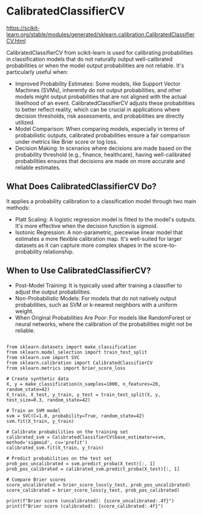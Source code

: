 # CalibratedClassifierCV

https://scikit-learn.org/stable/modules/generated/sklearn.calibration.CalibratedClassifierCV.html


CalibratedClassifierCV from scikit-learn is used for calibrating probabilities in classification models that do not naturally output well-calibrated probabilities or when the model output probabilities are not reliable. It's particularly useful when:


* Improved Probability Estimates: Some models, like Support Vector Machines (SVMs), inherently do not output probabilities, and other models might output probabilities that are not aligned with the actual likelihood of an event. CalibratedClassifierCV adjusts these probabilities to better reflect reality, which can be crucial in applications where decision thresholds, risk assessments, and probabilities are directly utilized.
* Model Comparison: When comparing models, especially in terms of probabilistic outputs, calibrated probabilities ensure a fair comparison under metrics like Brier score or log loss.
* Decision Making: In scenarios where decisions are made based on the probability threshold (e.g., finance, healthcare), having well-calibrated probabilities ensures that decisions are made on more accurate and reliable estimates.


## What Does CalibratedClassifierCV Do?

It applies a probability calibration to a classification model through two main methods:

* Platt Scaling: A logistic regression model is fitted to the model's outputs. It's more effective when the decision function is sigmoid.
* Isotonic Regression: A non-parametric, piecewise linear model that estimates a more flexible calibration map. It's well-suited for larger datasets as it can capture more complex shapes in the score-to-probability relationship.


## When to Use CalibratedClassifierCV?

* Post-Model Training: It is typically used after training a classifier to adjust the output probabilities.
* Non-Probabilistic Models: For models that do not natively output probabilities, such as SVM or k-nearest neighbors with a uniform weight.
* When Original Probabilities Are Poor: For models like RandomForest or neural networks, where the calibration of the probabilities might not be reliable.


```

from sklearn.datasets import make_classification
from sklearn.model_selection import train_test_split
from sklearn.svm import SVC
from sklearn.calibration import CalibratedClassifierCV
from sklearn.metrics import brier_score_loss

# Create synthetic data
X, y = make_classification(n_samples=1000, n_features=20, random_state=42)
X_train, X_test, y_train, y_test = train_test_split(X, y, test_size=0.3, random_state=42)

# Train an SVM model
svm = SVC(C=1.0, probability=True, random_state=42)
svm.fit(X_train, y_train)

# Calibrate probabilities on the training set
calibrated_svm = CalibratedClassifierCV(base_estimator=svm, method='sigmoid', cv='prefit')
calibrated_svm.fit(X_train, y_train)

# Predict probabilities on the test set
prob_pos_uncalibrated = svm.predict_proba(X_test)[:, 1]
prob_pos_calibrated = calibrated_svm.predict_proba(X_test)[:, 1]

# Compare Brier scores
score_uncalibrated = brier_score_loss(y_test, prob_pos_uncalibrated)
score_calibrated = brier_score_loss(y_test, prob_pos_calibrated)

print(f"Brier score (uncalibrated): {score_uncalibrated:.4f}")
print(f"Brier score (calibrated): {score_calibrated:.4f}")


```